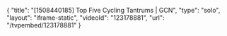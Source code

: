 {
    "title": "[1508440185] Top Five Cycling Tantrums | GCN",
    "type": "solo",
    "layout": "iframe-static",
    "videoId": "123178881",
    "url": "\/tvpembed\/123178881"
}